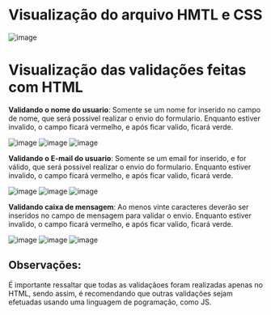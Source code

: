 # Visualização do arquivo HMTL e CSS
![image](https://github.com/user-attachments/assets/07e38d8a-be93-4c4e-880a-2558fe53dd1f)

# Visualização das validações feitas com HTML
**Validando o nome do usuario**: Somente se um nome for inserido no campo de nome, que será possivel realizar o envio do formulario. Enquanto estiver invalido, o campo ficará vermelho, e após ficar valido, ficará verde.

![image](https://github.com/user-attachments/assets/bd85c438-35ca-458e-a216-f4640e48072d)
![image](https://github.com/user-attachments/assets/9106e373-2d80-47ac-b3fe-9a85bde7398e)
![image](https://github.com/user-attachments/assets/fe5d7844-f71b-4759-85b9-8f1e5351c419)

**Validando o E-mail do usuario**: Somente se um email for inserido, e for válido, que será possivel realizar o envio do formulario. Enquanto estiver invalido, o campo ficará vermelho, e após ficar valido, ficará verde.

![image](https://github.com/user-attachments/assets/c6092144-df2d-4189-9e0d-b46fb2b94624)
![image](https://github.com/user-attachments/assets/f1065172-47de-4a0c-bf89-089787e78b5a)
![image](https://github.com/user-attachments/assets/f99789f1-541d-48a5-8ed4-2e4d35785192)

**Validando caixa de mensagem**: Ao menos vinte caracteres deverão ser inseridos no campo de mensagem para validar o envio. Enquanto estiver invalido, o campo ficará vermelho, e após ficar valido, ficará verde.

![image](https://github.com/user-attachments/assets/f327ea37-171e-4f27-9a4f-ba5363d367d8)
![image](https://github.com/user-attachments/assets/a31af58c-270d-48aa-b301-abf1026804b5)
![image](https://github.com/user-attachments/assets/9a8b6cc4-97cf-42a5-a9af-d4692c4dbae5)

## Observações: 
É importante ressaltar que todas as validaçãoes foram realizadas apenas no HTML, sendo assim, é recomendando que outras validações sejam efetuadas usando uma linguagem de pogramação, como JS.


